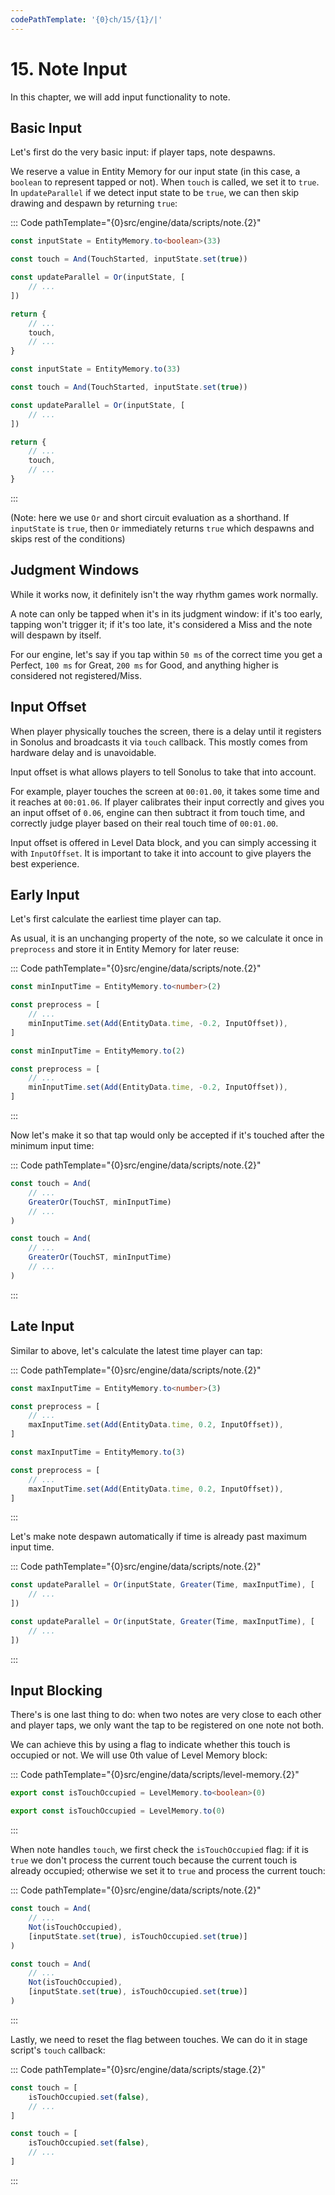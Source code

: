 ```yaml
---
codePathTemplate: '{0}ch/15/{1}/|'
---
```


# 15. Note Input

In this chapter, we will add input functionality to note.

## Basic Input

Let's first do the very basic input: if player taps, note despawns.

We reserve a value in Entity Memory for our input state (in this case, a `boolean` to represent tapped or not). When `touch` is called, we set it to `true`. In `updateParallel` if we detect input state to be `true`, we can then skip drawing and despawn by returning `true`:

::: Code pathTemplate="{0}src/engine/data/scripts/note.{2}"

```ts
const inputState = EntityMemory.to<boolean>(33)

const touch = And(TouchStarted, inputState.set(true))

const updateParallel = Or(inputState, [
    // ...
])

return {
    // ...
    touch,
    // ...
}
```

```js
const inputState = EntityMemory.to(33)

const touch = And(TouchStarted, inputState.set(true))

const updateParallel = Or(inputState, [
    // ...
])

return {
    // ...
    touch,
    // ...
}
```

:::

(Note: here we use `Or` and short circuit evaluation as a shorthand. If `inputState` is `true`, then `Or` immediately returns `true` which despawns and skips rest of the conditions)

## Judgment Windows

While it works now, it definitely isn't the way rhythm games work normally.

A note can only be tapped when it's in its judgment window: if it's too early, tapping won't trigger it; if it's too late, it's considered a Miss and the note will despawn by itself.

For our engine, let's say if you tap within `50 ms` of the correct time you get a Perfect, `100 ms` for Great, `200 ms` for Good, and anything higher is considered not registered/Miss.

## Input Offset

When player physically touches the screen, there is a delay until it registers in Sonolus and broadcasts it via `touch` callback. This mostly comes from hardware delay and is unavoidable.

Input offset is what allows players to tell Sonolus to take that into account.

For example, player touches the screen at `00:01.00`, it takes some time and it reaches at `00:01.06`. If player calibrates their input correctly and gives you an input offset of `0.06`, engine can then subtract it from touch time, and correctly judge player based on their real touch time of `00:01.00`.

Input offset is offered in Level Data block, and you can simply accessing it with `InputOffset`. It is important to take it into account to give players the best experience.

## Early Input

Let's first calculate the earliest time player can tap.

As usual, it is an unchanging property of the note, so we calculate it once in `preprocess` and store it in Entity Memory for later reuse:

::: Code pathTemplate="{0}src/engine/data/scripts/note.{2}"

```ts
const minInputTime = EntityMemory.to<number>(2)

const preprocess = [
    // ...
    minInputTime.set(Add(EntityData.time, -0.2, InputOffset)),
]
```

```js
const minInputTime = EntityMemory.to(2)

const preprocess = [
    // ...
    minInputTime.set(Add(EntityData.time, -0.2, InputOffset)),
]
```

:::

Now let's make it so that tap would only be accepted if it's touched after the minimum input time:

::: Code pathTemplate="{0}src/engine/data/scripts/note.{2}"

```ts
const touch = And(
    // ...
    GreaterOr(TouchST, minInputTime)
    // ...
)
```

```js
const touch = And(
    // ...
    GreaterOr(TouchST, minInputTime)
    // ...
)
```

:::

## Late Input

Similar to above, let's calculate the latest time player can tap:

::: Code pathTemplate="{0}src/engine/data/scripts/note.{2}"

```ts
const maxInputTime = EntityMemory.to<number>(3)

const preprocess = [
    // ...
    maxInputTime.set(Add(EntityData.time, 0.2, InputOffset)),
]
```

```js
const maxInputTime = EntityMemory.to(3)

const preprocess = [
    // ...
    maxInputTime.set(Add(EntityData.time, 0.2, InputOffset)),
]
```

:::

Let's make note despawn automatically if time is already past maximum input time.

::: Code pathTemplate="{0}src/engine/data/scripts/note.{2}"

```ts
const updateParallel = Or(inputState, Greater(Time, maxInputTime), [
    // ...
])
```

```js
const updateParallel = Or(inputState, Greater(Time, maxInputTime), [
    // ...
])
```

:::

## Input Blocking

There's is one last thing to do: when two notes are very close to each other and player taps, we only want the tap to be registered on one note not both.

We can achieve this by using a flag to indicate whether this touch is occupied or not. We will use 0th value of Level Memory block:

::: Code pathTemplate="{0}src/engine/data/scripts/level-memory.{2}"

```ts
export const isTouchOccupied = LevelMemory.to<boolean>(0)
```

```js
export const isTouchOccupied = LevelMemory.to(0)
```

:::

When note handles `touch`, we first check the `isTouchOccupied` flag: if it is `true` we don't process the current touch because the current touch is already occupied; otherwise we set it to `true` and process the current touch:

::: Code pathTemplate="{0}src/engine/data/scripts/note.{2}"

```ts
const touch = And(
    // ...
    Not(isTouchOccupied),
    [inputState.set(true), isTouchOccupied.set(true)]
)
```

```js
const touch = And(
    // ...
    Not(isTouchOccupied),
    [inputState.set(true), isTouchOccupied.set(true)]
)
```

:::

Lastly, we need to reset the flag between touches. We can do it in stage script's `touch` callback:

::: Code pathTemplate="{0}src/engine/data/scripts/stage.{2}"

```ts
const touch = [
    isTouchOccupied.set(false),
    // ...
]
```

```js
const touch = [
    isTouchOccupied.set(false),
    // ...
]
```

:::
